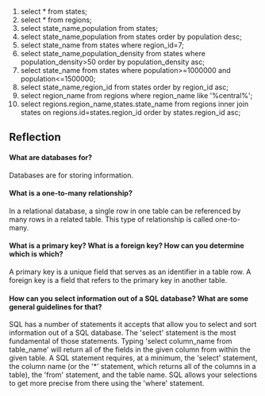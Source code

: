 1. select * from states;
2. select * from regions;
3. select state_name,population from states;
4. select state_name,population
	from states
	order by population desc;
5. select state_name from states where region_id=7;
6. select state_name,population_density
	from states
	where population_density>50
	order by population_density asc;
7. select state_name from states
	where population>=1000000 and population<=1500000;
8. select state_name,region_id from states
	order by region_id asc;
9. select region_name from regions
	where region_name like '%central%';
10. select regions.region_name,states.state_name
	from regions
	inner join states
	on regions.id=states.region_id
	order by states.region_id asc;

## Reflection
#### What are databases for?
Databases are for storing information.

#### What is a one-to-many relationship?
In a relational database, a single row in one table can be referenced by many rows in a related table. This type of relationship is called one-to-many.

#### What is a primary key? What is a foreign key? How can you determine which is which?
A primary key is a unique field that serves as an identifier in a table row. A foreign key is a field that refers to the primary key in another table.

#### How can you select information out of a SQL database? What are some general guidelines for that?
SQL has a number of statements it accepts that allow you to select and sort information out of a SQL database. The 'select' statement is the most fundamental of those statements. Typing 'select column_name from table_name' will return all of the fields in the given column from within the given table. A SQL statement requires, at a minimum, the 'select' statement, the column name (or the '*' statement, which returns all of the columns in a table), the 'from' statement, and the table name. SQL allows your selections to get more precise from there using the 'where' statement.
